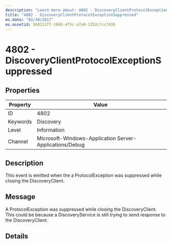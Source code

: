 ```yaml
---
description: "Learn more about: 4802 - DiscoveryClientProtocolExceptionSuppressed"
title: "4802 - DiscoveryClientProtocolExceptionSuppressed"
ms.date: "03/30/2017"
ms.assetid: 568212f7-1060-4f5c-a7a0-1352c7cc743b
---
```

# 4802 - DiscoveryClientProtocolExceptionSuppressed

## Properties

| Property | Value |
| - | - |
|ID|4802|  
|Keywords|Discovery|  
|Level|Information|  
|Channel|Microsoft-Windows-Application Server-Applications/Debug|  
  
## Description  

 This event is emitted when the a ProtocolException was suppressed while closing the DiscoveryClient.  
  
## Message  

 A ProtocolException was suppressed while closing the DiscoveryClient. This could be because a DiscoveryService is still trying to send response to the DiscoveryClient.  
  
## Details

